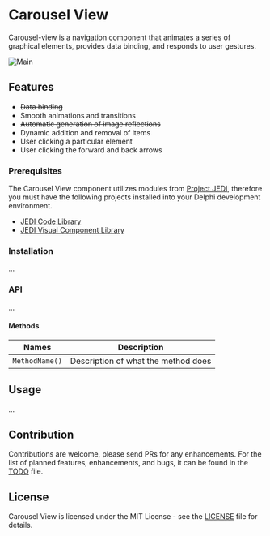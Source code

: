 # Carousel View

Carousel-view is a navigation component that animates a series of graphical elements, provides data binding, and responds to user gestures.

![Main](screenshots/main.png)

## Features

* ~~Data binding~~
* Smooth animations and transitions
* ~~Automatic generation of image reflections~~
* Dynamic addition and removal of items
* User clicking a particular element
* User clicking the forward and back arrows

### Prerequisites

The Carousel View component utilizes modules from [Project JEDI](https://github.com/project-jedi), therefore you must have the following projects installed into your Delphi development environment.

* [JEDI Code Library](https://github.com/project-jedi/jcl/)
* [JEDI Visual Component Library](https://github.com/project-jedi/jvcl/)

### Installation

...

### API

...

#### Methods

| Names | Description
| --- | ---
| `MethodName()` | Description of what the method does


## Usage

...

## Contribution

Contributions are welcome, please send PRs for any enhancements. For the list of planned features, enhancements, and bugs, it can be found in the [TODO](TODO.md) file.

## License

Carousel View is licensed under the MIT License - see the [LICENSE](LICENSE.md) file for details.
